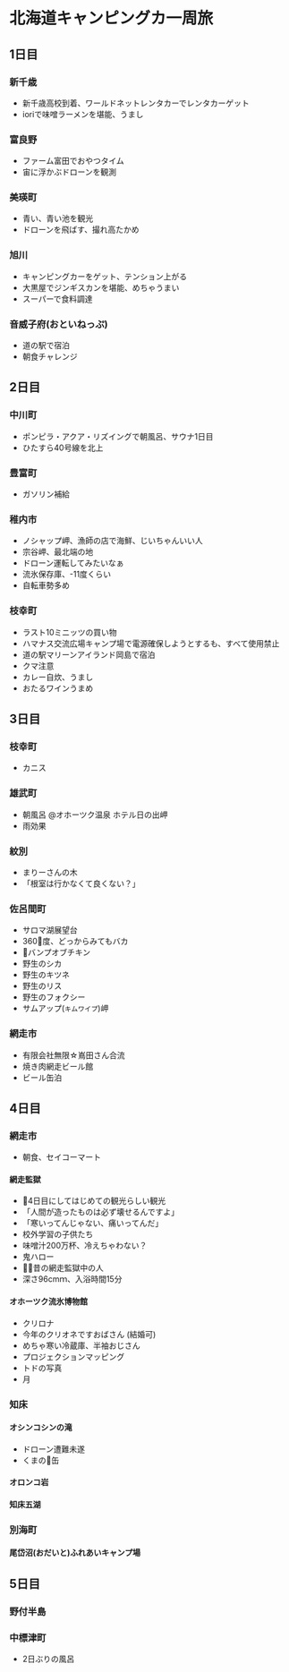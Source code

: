 # 北海道キャンピングカ一周旅

## 1日目
### 新千歳
- 新千歳高校到着、ワールドネットレンタカーでレンタカーゲット
- ioriで味噌ラーメンを堪能、うまし

### 富良野
- ファーム富田でおやつタイム
- 宙に浮かぶドローンを観測

### 美瑛町
- 青い、青い池を観光
- ドローンを飛ばす、撮れ高たかめ

### 旭川
- キャンピングカーをゲット、テンション上がる
- 大黒屋でジンギスカンを堪能、めちゃうまい
- スーパーで食料調達

### 音威子府(おといねっぷ)
- 道の駅で宿泊
- 朝食チャレンジ


## 2日目
### 中川町
- ポンピラ・アクア・リズイングで朝風呂、サウナ1日目
- ひたすら40号線を北上

### 豊富町
- ガソリン補給

### 稚内市
- ノシャップ岬、漁師の店で海鮮、じいちゃんいい人
- 宗谷岬、最北端の地
- ドローン運転してみたいなぁ
- 流氷保存庫、-11度くらい
- 自転車勢多め

### 枝幸町
- ラスト10ミニッツの買い物
- ハマナス交流広場キャンプ場で電源確保しようとするも、すべて使用禁止
- 道の駅マリーンアイランド岡島で宿泊
- クマ注意
- カレー自炊、うまし
- おたるワインうまめ

## 3日目
### 枝幸町
- カニス

### 雄武町
- 朝風呂 @オホーツク温泉 ホテル日の出岬
- 雨効果

### 紋別
- まりーさんの木
- 「根室は行かなくて良くない？」

### 佐呂間町
- サロマ湖展望台
- 360度、どっからみてもバカ
- バンプオブチキン
- 野生のシカ
- 野生のキツネ
- 野生のリス
- 野生のフォクシー
- サムアップ(`キムワイプ`)岬

### 網走市
- 有限会社無限☆嶌田さん合流
- 焼き肉網走ビール館
- ビール缶泊

## 4日目
### 網走市
- 朝食、セイコーマート

#### 網走監獄
- 4日目にしてはじめての観光らしい観光
- 「人間が造ったものは必ず壊せるんですよ」
- 「寒いってんじゃない、痛いってんだ」
- 校外学習の子供たち
- 味噌汁200万杯、冷えちゃわない？
- 鬼ハロー
- 昔の網走監獄中の人
- 深さ96cmｍ、入浴時間15分

#### オホーツク流氷博物館
- クリロナ
- 今年のクリオネですおばさん (結婚可)
- めちゃ寒い冷蔵庫、半袖おじさん
- プロジェクションマッピング
- トドの写真
- 月

### 知床
#### オシンコシンの滝
- ドローン遭難未遂
- くまの缶

#### オロンコ岩


#### 知床五湖

### 別海町

#### 尾岱沼(おだいと)ふれあいキャンプ場

## 5日目
### 野付半島

### 中標津町
- 2日ぶりの風呂


